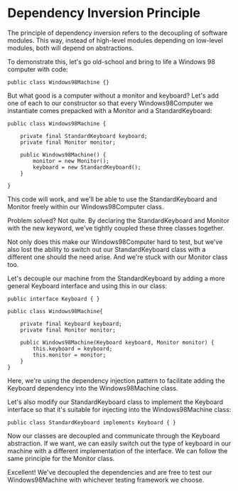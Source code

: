 # Dependency Inversion Principle

The principle of dependency inversion refers to the decoupling of software modules. This way, instead of high-level modules depending on low-level modules, both will depend on abstractions.

To demonstrate this, let's go old-school and bring to life a Windows 98 computer with code:

    public class Windows98Machine {}
But what good is a computer without a monitor and keyboard? Let's add one of each to our constructor so that every Windows98Computer we instantiate comes prepacked with a Monitor and a StandardKeyboard:

    public class Windows98Machine {
    
        private final StandardKeyboard keyboard;
        private final Monitor monitor;
    
        public Windows98Machine() {
            monitor = new Monitor();
            keyboard = new StandardKeyboard();
        }
    
    }
This code will work, and we'll be able to use the StandardKeyboard and Monitor freely within our Windows98Computer class.

Problem solved? Not quite. By declaring the StandardKeyboard and Monitor with the new keyword, we've tightly coupled these three classes together.

Not only does this make our Windows98Computer hard to test, but we've also lost the ability to switch out our StandardKeyboard class with a different one should the need arise. And we're stuck with our Monitor class too.

Let's decouple our machine from the StandardKeyboard by adding a more general Keyboard interface and using this in our class:

    public interface Keyboard { }

    public class Windows98Machine{
    
        private final Keyboard keyboard;
        private final Monitor monitor;
    
        public Windows98Machine(Keyboard keyboard, Monitor monitor) {
            this.keyboard = keyboard;
            this.monitor = monitor;
        }
    }
Here, we're using the dependency injection pattern to facilitate adding the Keyboard dependency into the Windows98Machine class.

Let's also modify our StandardKeyboard class to implement the Keyboard interface so that it's suitable for injecting into the Windows98Machine class:

    public class StandardKeyboard implements Keyboard { }
Now our classes are decoupled and communicate through the Keyboard abstraction. If we want, we can easily switch out the type of keyboard in our machine with a different implementation of the interface. We can follow the same principle for the Monitor class.

Excellent! We've decoupled the dependencies and are free to test our Windows98Machine with whichever testing framework we choose.
